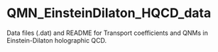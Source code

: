 # QMN_EinsteinDilaton_HQCD_data
Data files (.dat) and README for Transport coefficients and QNMs in Einstein-Dilaton holographic QCD.
